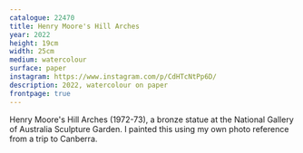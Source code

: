 ```yaml
---
catalogue: 22470
title: Henry Moore's Hill Arches
year: 2022
height: 19cm
width: 25cm
medium: watercolour
surface: paper
instagram: https://www.instagram.com/p/CdHTcNtPp6D/
description: 2022, watercolour on paper
frontpage: true
---
```

Henry Moore's Hill Arches (1972-73), a bronze statue at the National Gallery of Australia Sculpture Garden. I painted this using my own photo reference from a trip to Canberra.
